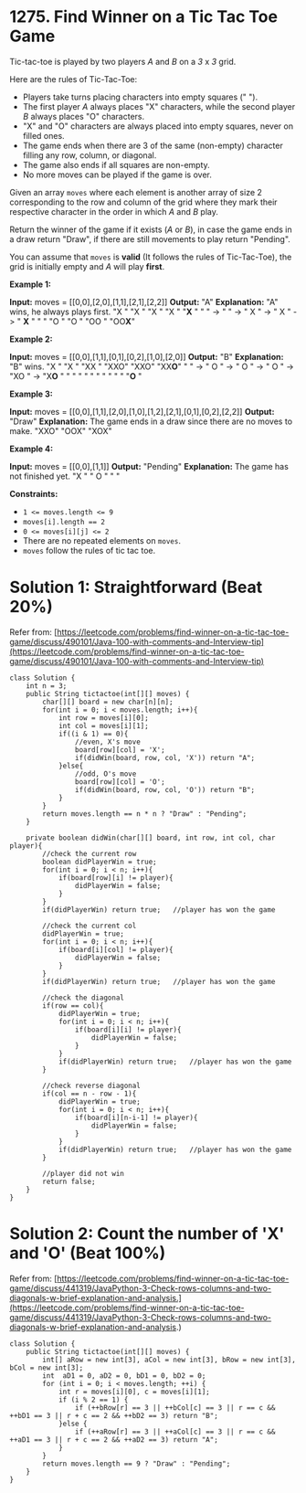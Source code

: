 # 1275. Find Winner on a Tic Tac Toe Game
Tic-tac-toe is played by two players  _A_  and  _B_  on a _3_ x _3_ grid.

Here are the rules of Tic-Tac-Toe:

-   Players take turns placing characters into empty squares (" ").
-   The first player  _A_  always places "X" characters, while the second player  _B_ always places "O" characters.
-   "X" and "O" characters are always placed into empty squares, never on filled ones.
-   The game ends when there are 3 of the same (non-empty) character filling any row, column, or diagonal.
-   The game also ends if all squares are non-empty.
-   No more moves can be played if the game is over.

Given an array  `moves`  where each element is another array of size 2 corresponding to the row and column of the grid where they mark their respective character in the order in which  _A_  and  _B_  play.

Return the winner of the game if it exists (_A_  or  _B_), in case the game ends in a draw return "Draw", if there are still movements to play return "Pending".

You can assume that `moves`  is **valid**  (It follows the rules of Tic-Tac-Toe), the grid is initially empty and  _A_  will play  **first**.

**Example 1:**

**Input:** moves = [[0,0],[2,0],[1,1],[2,1],[2,2]]
**Output:** "A"
**Explanation:** "A" wins, he always plays first.
"X  "    "X  "    "X  "    "X  "    "**X**  "
"   " -> "   " -> " X " -> " X " -> " **X** "
"   "    "O  "    "O  "    "OO "    "OO**X**"

**Example 2:**

**Input:** moves = [[0,0],[1,1],[0,1],[0,2],[1,0],[2,0]]
**Output:** "B"
**Explanation:** "B" wins.
"X  "    "X  "    "XX "    "XXO"    "XXO"    "XX**O**"
"   " -> " O " -> " O " -> " O " -> "XO " -> "X**O** " 
"   "    "   "    "   "    "   "    "   "    "**O**  "

**Example 3:**

**Input:** moves = [[0,0],[1,1],[2,0],[1,0],[1,2],[2,1],[0,1],[0,2],[2,2]]
**Output:** "Draw"
**Explanation:** The game ends in a draw since there are no moves to make.
"XXO"
"OOX"
"XOX"

**Example 4:**

**Input:** moves = [[0,0],[1,1]]
**Output:** "Pending"
**Explanation:** The game has not finished yet.
"X  "
" O "
"   "

**Constraints:**

-   `1 <= moves.length <= 9`
-   `moves[i].length == 2`
-   `0 <= moves[i][j] <= 2`
-   There are no repeated elements on  `moves`.
-   `moves`  follow the rules of tic tac toe.

# Solution 1: Straightforward (Beat 20%)
Refer from: [https://leetcode.com/problems/find-winner-on-a-tic-tac-toe-game/discuss/490101/Java-100-with-comments-and-Interview-tip](https://leetcode.com/problems/find-winner-on-a-tic-tac-toe-game/discuss/490101/Java-100-with-comments-and-Interview-tip)
```
class Solution {
    int n = 3;
    public String tictactoe(int[][] moves) {
        char[][] board = new char[n][n];
        for(int i = 0; i < moves.length; i++){
            int row = moves[i][0];
            int col = moves[i][1];
            if((i & 1) == 0){
                //even, X's move
                board[row][col] = 'X';
                if(didWin(board, row, col, 'X')) return "A";
            }else{
                //odd, O's move
                board[row][col] = 'O';
                if(didWin(board, row, col, 'O')) return "B";
            }
        }
        return moves.length == n * n ? "Draw" : "Pending";
    }
    
    private boolean didWin(char[][] board, int row, int col, char player){
        //check the current row
        boolean didPlayerWin = true;
        for(int i = 0; i < n; i++){
            if(board[row][i] != player){
                didPlayerWin = false;
            }                
        }
        if(didPlayerWin) return true;   //player has won the game
        
        //check the current col
        didPlayerWin = true;
        for(int i = 0; i < n; i++){
            if(board[i][col] != player){
                didPlayerWin = false;
            }                
        }
        if(didPlayerWin) return true;   //player has won the game
        
        //check the diagonal
        if(row == col){
            didPlayerWin = true;
            for(int i = 0; i < n; i++){
                if(board[i][i] != player){
                    didPlayerWin = false;
                }                
            }
            if(didPlayerWin) return true;   //player has won the game    
        }
        
        //check reverse diagonal
        if(col == n - row - 1){
            didPlayerWin = true;
            for(int i = 0; i < n; i++){
                if(board[i][n-i-1] != player){
                    didPlayerWin = false;
                }                
            }
            if(didPlayerWin) return true;   //player has won the game    
        }
        
        //player did not win
        return false;
    }
}
```

# Solution 2: Count the number of 'X' and 'O' (Beat 100%)
Refer from: [https://leetcode.com/problems/find-winner-on-a-tic-tac-toe-game/discuss/441319/JavaPython-3-Check-rows-columns-and-two-diagonals-w-brief-explanation-and-analysis.](https://leetcode.com/problems/find-winner-on-a-tic-tac-toe-game/discuss/441319/JavaPython-3-Check-rows-columns-and-two-diagonals-w-brief-explanation-and-analysis.)
```
class Solution {
    public String tictactoe(int[][] moves) {
        int[] aRow = new int[3], aCol = new int[3], bRow = new int[3], bCol = new int[3];
        int  aD1 = 0, aD2 = 0, bD1 = 0, bD2 = 0;
        for (int i = 0; i < moves.length; ++i) {
            int r = moves[i][0], c = moves[i][1];
            if (i % 2 == 1) {
                if (++bRow[r] == 3 || ++bCol[c] == 3 || r == c && ++bD1 == 3 || r + c == 2 && ++bD2 == 3) return "B";
            }else {
                if (++aRow[r] == 3 || ++aCol[c] == 3 || r == c && ++aD1 == 3 || r + c == 2 && ++aD2 == 3) return "A";
            }
        }
        return moves.length == 9 ? "Draw" : "Pending";        
    }
}
```